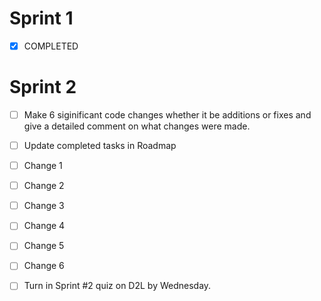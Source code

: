 # Sprint 1
- [x] COMPLETED


# Sprint 2
- [ ] Make 6 siginificant code changes whether it be additions or fixes and give a detailed comment on what changes were made.
- [ ] Update completed tasks in Roadmap
- [ ] Change 1
- [ ] Change 2
- [ ] Change 3
- [ ] Change 4
- [ ] Change 5
- [ ] Change 6

      
- [ ] Turn in Sprint #2 quiz on D2L by Wednesday.

